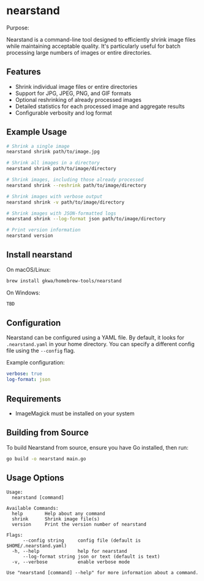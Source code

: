 # nearstand

Purpose:

Nearstand is a command-line tool designed to efficiently shrink image files while maintaining acceptable quality. It's particularly useful for batch processing large numbers of images or entire directories.

## Features

- Shrink individual image files or entire directories
- Support for JPG, JPEG, PNG, and GIF formats
- Optional reshrinking of already processed images
- Detailed statistics for each processed image and aggregate results
- Configurable verbosity and log format

## Example Usage

```bash
# Shrink a single image
nearstand shrink path/to/image.jpg

# Shrink all images in a directory
nearstand shrink path/to/image/directory

# Shrink images, including those already processed
nearstand shrink --reshrink path/to/image/directory

# Shrink images with verbose output
nearstand shrink -v path/to/image/directory

# Shrink images with JSON-formatted logs
nearstand shrink --log-format json path/to/image/directory

# Print version information
nearstand version
```

## Install nearstand

On macOS/Linux:
```bash
brew install gkwa/homebrew-tools/nearstand
```

On Windows:

```powershell
TBD
```

## Configuration

Nearstand can be configured using a YAML file. By default, it looks for `.nearstand.yaml` in your home directory. You can specify a different config file using the `--config` flag.

Example configuration:

```yaml
verbose: true
log-format: json
```

## Requirements

- ImageMagick must be installed on your system

## Building from Source

To build Nearstand from source, ensure you have Go installed, then run:

```bash
go build -o nearstand main.go
```

## Usage Options

```
Usage:
  nearstand [command]

Available Commands:
  help        Help about any command
  shrink      Shrink image file(s)
  version     Print the version number of nearstand

Flags:
      --config string     config file (default is $HOME/.nearstand.yaml)
  -h, --help              help for nearstand
      --log-format string json or text (default is text)
  -v, --verbose           enable verbose mode

Use "nearstand [command] --help" for more information about a command.
```
```
